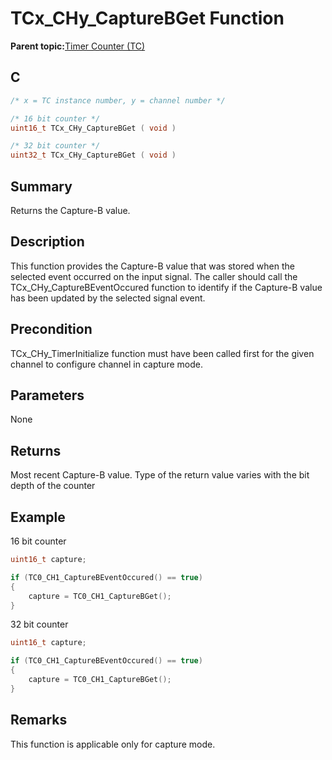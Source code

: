 # TCx\_CHy\_CaptureBGet Function

**Parent topic:**[Timer Counter \(TC\)](GUID-B7C79854-BBCD-49B3-9EA3-C379E6A5FCE0.md)

## C

```c
/* x = TC instance number, y = channel number */

/* 16 bit counter */
uint16_t TCx_CHy_CaptureBGet ( void )

/* 32 bit counter */
uint32_t TCx_CHy_CaptureBGet ( void )
```

## Summary

Returns the Capture-B value.

## Description

This function provides the Capture-B value that was stored when the selected event occurred on the input signal. The caller should call the TCx\_CHy\_CaptureBEventOccured function to identify if the Capture-B value has been updated by the selected signal event.

## Precondition

TCx\_CHy\_TimerInitialize function must have been called first for the given channel to configure channel in capture mode.

## Parameters

None

## Returns

Most recent Capture-B value. Type of the return value varies with the bit depth of the counter

## Example

16 bit counter

```c
uint16_t capture;

if (TC0_CH1_CaptureBEventOccured() == true)
{
    capture = TC0_CH1_CaptureBGet();
}
```

32 bit counter

```c
uint16_t capture;

if (TC0_CH1_CaptureBEventOccured() == true)
{
    capture = TC0_CH1_CaptureBGet();
}
```

## Remarks

This function is applicable only for capture mode.


